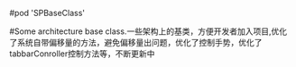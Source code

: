 
#pod 'SPBaseClass'                   

#Some architecture base class.一些架构上的基类，方便开发者加入项目,优化了系统自带偏移量的方法，避免偏移量出问题，优化了控制手势，优化了tabbarConroller控制方法等，不断更新中





